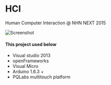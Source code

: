 # HCI
Human Computer Interaction @ NHN NEXT 2015

![Screenshot](https://github.com/hoonihooni/HCI/blob/master/images/20150604_172132.jpg)

#### This project used below
* Visual studio 2013  
* openFrameworks
* Visual Micro  
* Arduino 1.6.3 +  
* PQLabs multitouch platform  
